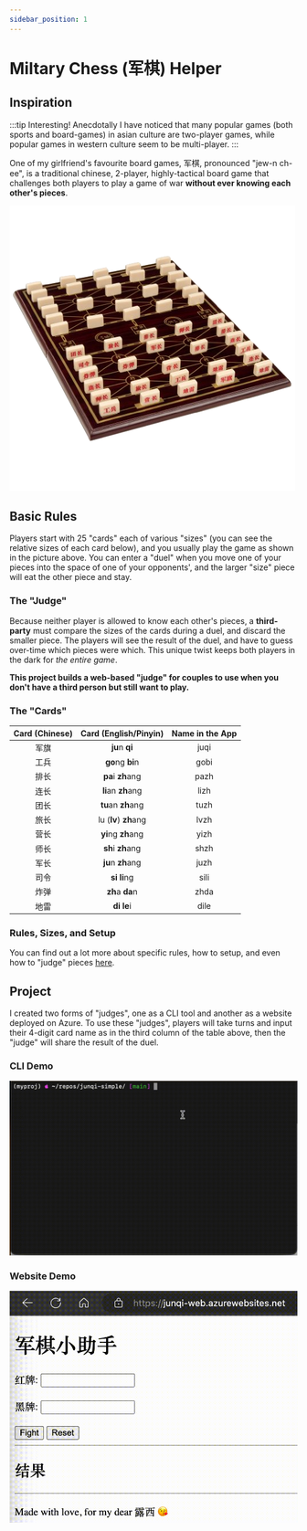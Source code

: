 ```yaml
---
sidebar_position: 1
---
```


# Miltary Chess (军棋) Helper

## Inspiration

:::tip Interesting!
Anecdotally I have noticed that many popular games (both sports and board-games) in asian culture are two-player games, while popular games in western culture seem to be multi-player.
:::

One of my girlfriend's favourite board games, 军棋, pronounced "jew-n ch-ee", is a traditional chinese, 2-player, highly-tactical board game that challenges both players to play a game of war **without ever knowing each other's pieces**. 

![Picture of the board](../img/junqi/junqi-board.png)

## Basic Rules
Players start with 25 "cards" each of various "sizes" (you can see the relative sizes of each card below), and you usually play the game as shown in the picture above. You can enter a "duel" when you move one of your pieces into the space of one of your opponents', and the larger "size" piece will eat the other piece and stay. 

### The "Judge"
Because neither player is allowed to know each other's pieces, a **third-party** must compare the sizes of the cards during a duel, and discard the smaller piece. The players will see the result of the duel, and have to guess over-time which pieces were which. This unique twist keeps both players in the dark for *the entire game*.

**This project builds a web-based "judge" for couples to use when you don't have a third person but still want to play.**

### The "Cards"

| Card (Chinese) | Card (English/Pinyin) | Name in the App |
| :------------: | :-------------------: | :-------------: |
|       军旗      |  **ju**n **qi**       |       juqi      |
|       工兵      |  **go**ng **bi**n     |       gobi      |
|       排长      |  **pa**i **zh**ang    |       pazh      |
|       连长      |  **li**an **zh**ang   |       lizh      |
|       团长      |  **tu**an **zh**ang   |       tuzh      |
|       旅长      | lu (**lv**) **zh**ang |       lvzh      |
|       营长      |  **yi**ng **zh**ang   |       yizh      |
|       师长      |  **sh**i **zh**ang    |       shzh      |
|       军长      |  **ju**n **zh**ang    |       juzh      |
|       司令      |  **si** **li**ng      |       sili      |
|       炸弹      |  **zh**a **da**n      |       zhda      |
|       地雷      |  **di** **le**i       |       dile      |

### Rules, Sizes, and Setup

You can find out a lot more about specific rules, how to setup, and even how to "judge" pieces [here](https://baike.baidu.com/item/%E5%86%9B%E6%A3%8B/331209?fr=aladdin#:~:text=%E5%9C%B0%E9%9B%B7%E5%90%84%E4%B8%89%E3%80%82-,%E5%90%83%E5%AD%90%E8%A7%84%E5%88%99,-%E5%8F%B8%E4%BB%A4%3E%E5%86%9B%E9%95%BF).

## Project

I created two forms of "judges", one as a CLI tool and another as a website deployed on Azure. To use these "judges", players will take turns and input their 4-digit card name as in the third column of the table above, then the "judge" will share the result of the duel.

### CLI Demo
![Demo of CLI Judge](../img/junqi/junqi-simple-demo.gif)

### Website Demo
![Demo of Web Judge](../img/junqi/junqi-web-demo.gif)
